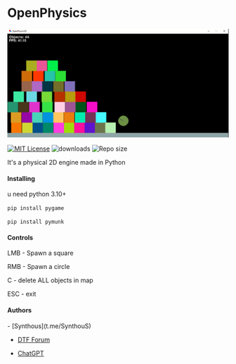 # OpenPhysics
![App Screenshot](img/screenshot.PNG)

[![MIT License](https://img.shields.io/badge/license-MIT-blue.svg?style=flat)](http://choosealicense.com/licenses/mit/)
![downloads](https://img.shields.io/github/downloads/gooseURL/OpenPhysics/total)
![Repo size](https://img.shields.io/github/repo-size/gooseURL/OpenPhysics)

It's a physical 2D engine made in Python

<h4>Installing</h4>
u need python 3.10+

```pip install pygame```

```pip install pymunk```

<h4>Controls</h4>
LMB - Spawn a square

RMB - Spawn a circle

C - delete ALL objects in map

ESC - exit

<h4>Authors</h4>
- [Synthous](t.me/SynthouS)

- [DTF Forum](dtf.ru)

- [ChatGPT](https://chat.openai.com/)
